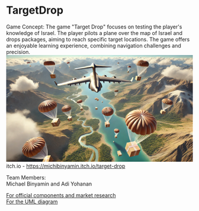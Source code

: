 # TargetDrop
Game Concept:
The game "Target Drop" focuses on testing the player's knowledge of Israel. The player pilots a plane over the map of Israel and drops packages, aiming to reach specific target locations. The game offers an enjoyable learning experience, combining navigation challenges and precision.    
![Alt text](drop_plane.webp)    
itch.io - https://michibinyamin.itch.io/target-drop    

Team Members:    
Michael Binyamin and Adi Yohanan

[For official components and market research](formal-elements.md)    
[For the UML diagram](UML_game.pdf)
